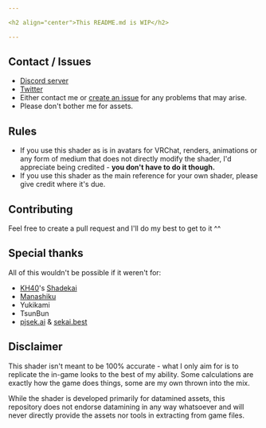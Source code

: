 ```yaml
---

<h2 align="center">This README.md is WIP</h2>

---
```


## Contact / Issues
- [Discord server](https://discord.gg/85rP9SpAkF)
- [Twitter](https://twitter.com/festivizing)
- Either contact me or [create an issue](https://github.com/festivize/SekaiToon/issues/new/choose) for any problems that may arise.
- Please don't bother me for assets.

## Rules
- If you use this shader as is in avatars for VRChat, renders, animations or any form of medium that does not directly modify the shader, I'd appreciate being credited - **you don't have to do it though.**
- If you use this shader as the main reference for your own shader, please give credit where it's due.

## Contributing
Feel free to create a pull request and I'll do my best to get to it ^^

## Special thanks
All of this wouldn't be possible if it weren't for:
- [KH40](https://github.com/KH40-khoast40/)'s [Shadekai](https://github.com/KH40-khoast40/Shadekai/)
- [Manashiku](https://github.com/Manashiku/)
- Yukikami
- TsunBun
- [pjsek.ai](https://pjsek.ai/) & [sekai.best](https://sekai.best/)

## Disclaimer
This shader isn't meant to be 100% accurate - what I only aim for is to replicate the in-game looks to the best of my ability. Some calculations are exactly how the game does things, some are my own thrown into the mix.

While the shader is developed primarily for datamined assets, this repository does not endorse datamining in any way whatsoever and will never directly provide the assets nor tools in extracting from game files.
